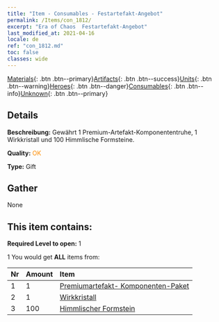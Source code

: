 ```yaml
---
title: "Item - Consumables - Festartefakt-Angebot"
permalink: /Items/con_1812/
excerpt: "Era of Chaos  Festartefakt-Angebot"
last_modified_at: 2021-04-16
locale: de
ref: "con_1812.md"
toc: false
classes: wide
---
```

 [Materials](/de/Items/){: .btn .btn--primary}[Artifacts](/de/Items/Artifacts/){: .btn .btn--success}[Units](/de/Items/Units/){: .btn .btn--warning}[Heroes](/de/Items/Heroes/){: .btn .btn--danger}[Consumables](/de/Items/Consumables/){: .btn .btn--info}[Unknown](/de/Items/Unknown/){: .btn .btn--primary}

## Details
 **Beschreibung:** Gewährt 1 Premium-Artefakt-Komponententruhe, 1 Wirkkristall und 100 Himmlische Formsteine.

 **Quality:** <span style="color: #FF8C00">OK</span>

 **Type:** Gift

## Gather

  None

## This item contains:

 **Required Level to open:** 1

 1 You would get **ALL** items  from:

  | Nr | Amount |     Item    |
  |:---|:-------|:------------|
  | 1 | 1 | [Premiumartefakt- Komponenten-Paket](/de/Items/con_1507/) |  | 
  | 2 | 1 | [Wirkkristall](/de/Items/art_189/) |  | 
  | 3 | 100 | [Himmlischer Formstein](/de/Items/art_188/) |  | 
